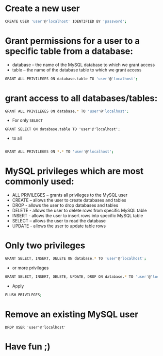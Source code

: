 # Create a new user

```bash	
CREATE USER 'user'@'localhost' IDENTIFIED BY 'password';
```

# Grant permissions for a user to a specific table from a database:

 - database – the name of the MySQL database to which we grant access
 - table – the name of the database table to which we grant access

```bash
GRANT ALL PRIVILEGES ON database.table TO 'user'@'localhost';
```
# grant access to all databases/tables:

```bash
GRANT ALL PRIVILEGES ON database.* TO 'user'@'localhost';
```
- For only `SELECT`

```
GRANT SELECT ON database.table TO 'user'@'localhost';
```
- to all

```bash
 	
GRANT ALL PRIVILEGES ON *.* TO 'user'@'localhost';
```

# MySQL privileges which are most commonly used:


- ALL PRIVILEGES – grants all privileges to the MySQL user
- CREATE – allows the user to create databases and tables
- DROP - allows the user to drop databases and tables
- DELETE - allows the user to delete rows from specific MySQL table
- INSERT - allows the user to insert rows into specific MySQL table
- SELECT – allows the user to read the database
- UPDATE - allows the user to update table rows


# Only two privileges

```bash
GRANT SELECT, INSERT, DELETE ON database.* TO 'user'@'localhost';
```
- or more privileges

```bash
GRANT SELECT, INSERT, DELETE, UPDATE, DROP ON database.* TO 'user'@'localhost';
```

- Apply

```bash
FLUSH PRIVILEGES;
```
# Remove an existing MySQL user
```
DROP USER 'user'@'localhost'
```
# Have fun ;)

